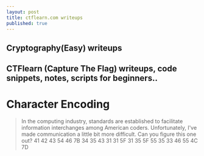 ```yaml
---
layout: post
title: ctflearn.com writeups
published: true
---
```


**Cryptography(Easy) writeups**
---
CTFlearn (Capture The Flag) writeups, code snippets, notes, scripts for beginners..
---

# Character Encoding
>In the computing industry, standards are established to facilitate information interchanges among American coders. Unfortunately, I've made communication a little bit more difficult. Can you figure this one out? 41 42 43 54 46 7B 34 35 43 31 31 5F 31 35 5F 55 35 33 46 55 4C 7D

